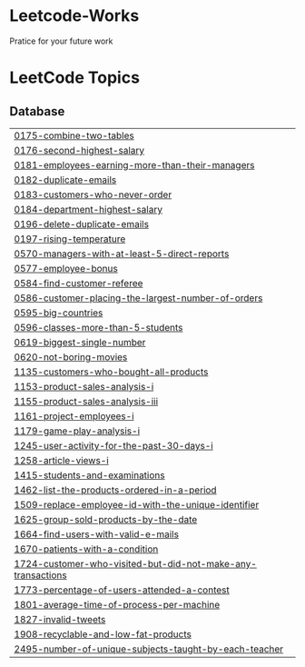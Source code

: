 # Leetcode-Works
Pratice for your future work 

<!---LeetCode Topics Start-->
# LeetCode Topics
## Database
|  |
| ------- |
| [0175-combine-two-tables](https://github.com/minhtrang04/Leetcode-Works/tree/master/0175-combine-two-tables) |
| [0176-second-highest-salary](https://github.com/minhtrang04/Leetcode-Works/tree/master/0176-second-highest-salary) |
| [0181-employees-earning-more-than-their-managers](https://github.com/minhtrang04/Leetcode-Works/tree/master/0181-employees-earning-more-than-their-managers) |
| [0182-duplicate-emails](https://github.com/minhtrang04/Leetcode-Works/tree/master/0182-duplicate-emails) |
| [0183-customers-who-never-order](https://github.com/minhtrang04/Leetcode-Works/tree/master/0183-customers-who-never-order) |
| [0184-department-highest-salary](https://github.com/minhtrang04/Leetcode-Works/tree/master/0184-department-highest-salary) |
| [0196-delete-duplicate-emails](https://github.com/minhtrang04/Leetcode-Works/tree/master/0196-delete-duplicate-emails) |
| [0197-rising-temperature](https://github.com/minhtrang04/Leetcode-Works/tree/master/0197-rising-temperature) |
| [0570-managers-with-at-least-5-direct-reports](https://github.com/minhtrang04/Leetcode-Works/tree/master/0570-managers-with-at-least-5-direct-reports) |
| [0577-employee-bonus](https://github.com/minhtrang04/Leetcode-Works/tree/master/0577-employee-bonus) |
| [0584-find-customer-referee](https://github.com/minhtrang04/Leetcode-Works/tree/master/0584-find-customer-referee) |
| [0586-customer-placing-the-largest-number-of-orders](https://github.com/minhtrang04/Leetcode-Works/tree/master/0586-customer-placing-the-largest-number-of-orders) |
| [0595-big-countries](https://github.com/minhtrang04/Leetcode-Works/tree/master/0595-big-countries) |
| [0596-classes-more-than-5-students](https://github.com/minhtrang04/Leetcode-Works/tree/master/0596-classes-more-than-5-students) |
| [0619-biggest-single-number](https://github.com/minhtrang04/Leetcode-Works/tree/master/0619-biggest-single-number) |
| [0620-not-boring-movies](https://github.com/minhtrang04/Leetcode-Works/tree/master/0620-not-boring-movies) |
| [1135-customers-who-bought-all-products](https://github.com/minhtrang04/Leetcode-Works/tree/master/1135-customers-who-bought-all-products) |
| [1153-product-sales-analysis-i](https://github.com/minhtrang04/Leetcode-Works/tree/master/1153-product-sales-analysis-i) |
| [1155-product-sales-analysis-iii](https://github.com/minhtrang04/Leetcode-Works/tree/master/1155-product-sales-analysis-iii) |
| [1161-project-employees-i](https://github.com/minhtrang04/Leetcode-Works/tree/master/1161-project-employees-i) |
| [1179-game-play-analysis-i](https://github.com/minhtrang04/Leetcode-Works/tree/master/1179-game-play-analysis-i) |
| [1245-user-activity-for-the-past-30-days-i](https://github.com/minhtrang04/Leetcode-Works/tree/master/1245-user-activity-for-the-past-30-days-i) |
| [1258-article-views-i](https://github.com/minhtrang04/Leetcode-Works/tree/master/1258-article-views-i) |
| [1415-students-and-examinations](https://github.com/minhtrang04/Leetcode-Works/tree/master/1415-students-and-examinations) |
| [1462-list-the-products-ordered-in-a-period](https://github.com/minhtrang04/Leetcode-Works/tree/master/1462-list-the-products-ordered-in-a-period) |
| [1509-replace-employee-id-with-the-unique-identifier](https://github.com/minhtrang04/Leetcode-Works/tree/master/1509-replace-employee-id-with-the-unique-identifier) |
| [1625-group-sold-products-by-the-date](https://github.com/minhtrang04/Leetcode-Works/tree/master/1625-group-sold-products-by-the-date) |
| [1664-find-users-with-valid-e-mails](https://github.com/minhtrang04/Leetcode-Works/tree/master/1664-find-users-with-valid-e-mails) |
| [1670-patients-with-a-condition](https://github.com/minhtrang04/Leetcode-Works/tree/master/1670-patients-with-a-condition) |
| [1724-customer-who-visited-but-did-not-make-any-transactions](https://github.com/minhtrang04/Leetcode-Works/tree/master/1724-customer-who-visited-but-did-not-make-any-transactions) |
| [1773-percentage-of-users-attended-a-contest](https://github.com/minhtrang04/Leetcode-Works/tree/master/1773-percentage-of-users-attended-a-contest) |
| [1801-average-time-of-process-per-machine](https://github.com/minhtrang04/Leetcode-Works/tree/master/1801-average-time-of-process-per-machine) |
| [1827-invalid-tweets](https://github.com/minhtrang04/Leetcode-Works/tree/master/1827-invalid-tweets) |
| [1908-recyclable-and-low-fat-products](https://github.com/minhtrang04/Leetcode-Works/tree/master/1908-recyclable-and-low-fat-products) |
| [2495-number-of-unique-subjects-taught-by-each-teacher](https://github.com/minhtrang04/Leetcode-Works/tree/master/2495-number-of-unique-subjects-taught-by-each-teacher) |
<!---LeetCode Topics End-->